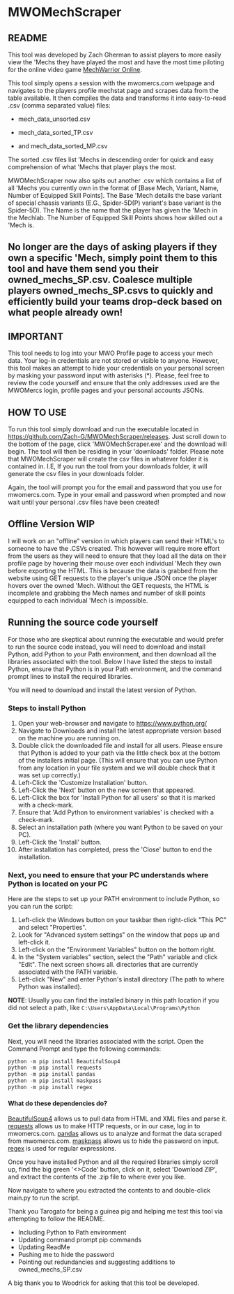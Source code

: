 # MWOMechScraper
## README
This tool was developed by Zach Gherman to assist players to more easily view the 'Mechs they have played the most and have the most time piloting for the online video game [MechWarrior Online](https://mwomercs.com).

This tool simply opens a session with the mwomercs.com webpage and navigates to the players profile mechstat page and scrapes data from the table available. It then compiles the data and transforms it into easy-to-read .csv (comma separated value) files:

- mech_data_unsorted.csv

- mech_data_sorted_TP.csv

- and mech_data_sorted_MP.csv

The sorted .csv files list 'Mechs in descending order for quick and easy comprehension of what 'Mechs that player plays the most.

MWOMechScraper now also spits out another .csv which contains a list of all 'Mechs you currently own in the format of [Base Mech, Variant, Name, Number of Equipped Skill Points]. The Base 'Mech details the base variant of special chassis variants (E.G., Spider-5D(P) variant's base variant is the Spider-5D). The Name is the name that the player has given the 'Mech in the Mechlab. The Number of Equipped Skill Points shows how skilled out a 'Mech is.

No longer are the days of asking players if they own a specific 'Mech, simply point them to this tool and have them send you their owned_mechs_SP.csv. Coalesce multiple players owned_mechs_SP.csvs to quickly and efficiently build your teams drop-deck based on what people already own!
---

## IMPORTANT
This tool needs to log into your MWO Profile page to access your mech data. Your log-in credentials are not stored or visible to anyone. However, this tool makes an attempt to hide your credentials on your personal screen by masking your password input with asterisks (*).
Please, feel free to review the code yourself and ensure that the only addresses used are the MWOMercs login, profile pages and your personal accounts JSONs.

## HOW TO USE
To run this tool simply download and run the executable located in https://github.com/Zach-G/MWOMechScraper/releases. Just scroll down to the bottom of the page, click 'MWOMechScraper.exe' and the download will begin. The tool will then be residing in your 'downloads' folder. Please note that MWOMechScraper will create the csv files in whatever folder it is contained in. I.E, If you run the tool from your downloads folder, it will generate the csv files in your downloads folder.

Again, the tool will prompt you for the email and password that you use for mwomercs.com. Type in your email and password when prompted and now wait until your personal .csv files have been created!

## Offline Version WIP
I will work on an "offline" version in which players can send their HTML's to someone to have the .CSVs created. This however will require more effort from the users as they will need to ensure that they load all the data on their profile page by hovering their mouse over each individual 'Mech they own before exporting the HTML. This is because the data is grabbed from the website using GET requests to the player's unique JSON once the player hovers over the owned 'Mech. Without the GET requests, the HTML is incomplete and grabbing the Mech names and number of skill points equipped to each individual 'Mech is impossible.

## Running the source code yourself
For those who are skeptical about running the executable and would prefer to run the source code instead, you will need 
to download and install Python, add Python to your Path environment, and then download all the libraries associated with 
the tool. Below I have listed the steps to install Python, ensure that Python is in your Path environment, and the command 
prompt lines to install the required libraries.

You will need to download and install the latest version of Python.

### Steps to install Python
1. Open your web-browser and navigate to https://www.python.org/
2. Navigate to Downloads and install the latest appropriate version based on the machine you are running on.
3. Double click the downloaded file and install for all users. Please ensure that Python is added to your path via the little check box at the bottom of the installers initial page. (This will ensure that you can use Python from any location in your file system and we will double check that it was set up correctly.)
4. Left-Click the 'Customize Installation' button.
5. Left-Click the 'Next' button on the new screen that appeared.
6. Left-Click the box for 'Install Python for all users' so that it is marked with a check-mark.
7. Ensure that 'Add Python to environment variables' is checked with a check-mark.
8. Select an installation path (where you want Python to be saved on your PC).
9. Left-Click the 'Install' button.
10.  After installation has completed, press the 'Close' button to end the installation.

### Next, you need to ensure that your PC understands where Python is located on your PC
Here are the steps to set up your PATH environment to include Python, so you can run the script:

1. Left-click the Windows button on your taskbar then right-click "This PC" and select "Properties".
2. Look for "Advanced system settings" on the window that pops up and left-click it.
3. Left-click on the "Environment Variables" button on the bottom right.
4. In the "System variables" section, select the "Path" variable and click "Edit". The next screen shows all. directories that are currently associated with the PATH variable.
5. Left-click "New" and enter Python's install directory (The path to where Python was installed).

**NOTE**: Usually you can find the installed binary in this path location if you did not select a path, like `C:\Users\AppData\Local\Programs\Python`

### Get the library dependencies
Next, you will need the libraries associated with the script.
Open the Command Prompt and type the following commands:

```python
python -m pip install BeautifulSoup4
python -m pip install requests
python -m pip install pandas
python -m pip install maskpass
python -m pip install regex
```

#### What do these dependencies do?
[BeautifulSoup4](https://beautiful-soup-4.readthedocs.io/en/latest/) allows us to pull data from HTML and XML files and parse it.
[requests](https://pypi.org/project/requests/) allows us to make HTTP requests, or in our case, log in to mwomercs.com.
[pandas](https://pandas.pydata.org/) allows us to analyze and format the data scraped from mwomercs.com.
[maskpass](https://pypi.org/project/maskpass/) allows us to hide the password on input.
[regex](https://docs.python.org/3/howto/regex.html) is used for regular expressions.

Once you have installed Python and all the required libraries simply scroll up, find the big green '<>Code' button, 
click on it, select 'Download ZIP', and extract the contents of the .zip file to where ever you like.

Now navigate to where you extracted the contents to and double-click main.py to run the script.

Thank you Tarogato for being a guinea pig and helping me test this tool via attempting to follow the README.
- Including Python to Path environment
- Updating command prompt pip commands
- Updating ReadMe
- Pushing me to hide the password
- Pointing out redundancies and suggesting additions to owned_mechs_SP.csv

A big thank you to Woodrick for asking that this tool be developed.
